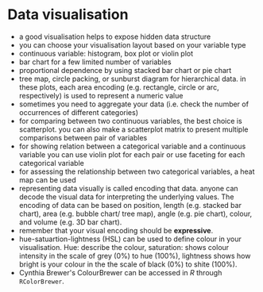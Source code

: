# Data visualisation

- a good visualisation helps to expose hidden data structure
- you can choose your visualisation layout based on your variable type
 - continuous variable: histogram, box plot or violin plot
 - bar chart for a few limited number of variables
 - proportional dependence by using stacked bar chart or pie chart
 - tree map, circle packing, or sunburst diagram for hierarchical data. in these plots, each area encoding (e.g. rectangle, circle or arc, respectively) is used to represent a numeric value
- sometimes you need to aggregate your data (i.e. check the number of occurrences of different categories)
- for comparing between two continuous variables, the best choice is scatterplot. you can also make a scatterplot matrix to present multiple comparisons between pair of variables
- for showing relation between a categorical variable and a continuous variable you can use violin plot for each pair or use faceting for each categorical variable
- for assessing the relationship between two categorical variables, a heat map can be used
- representing data visually is called encoding that data. anyone can decode the visual data for interpreting the underlying values. The encoding of data can be based on position, length (e.g. stacked bar chart), area (e.g. bubble chart/ tree map), angle (e.g. pie chart), colour, and volume (e.g. 3D bar chart).
- remember that your visual encoding should be **expressive**.
- hue-satuartion-lightness (HSL) can be used to define colour in your visualisation. Hue: describe the colour, saturation: shows colour intensity in the scale of grey (0%) to hue (100%), lightness shows how bright is your colour in the the scale of black (0%) to shite (100%).
- Cynthia Brewer's ColourBrewer can be accessed in _R_ through `RColorBrewer`.
